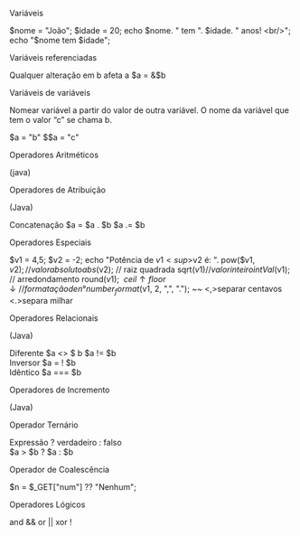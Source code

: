 Variáveis

$nome = "João";
$idade = 20;
echo $nome. " tem ". $idade. " anos! <br/>";
echo "$nome tem $idade";

Variáveis referenciadas

Qualquer alteração em b afeta a 	$a = &$b

Variáveis de variáveis

Nomear variável a partir do valor de outra variável. O nome da variável que tem o valor “c” se chama b.

$a = "b"        $$a = "c"

Operadores Aritméticos

(java)

Operadores de Atribuição

(Java) 		

Concatenação	$a = $a . $b    $a .= $b

Operadores Especiais

$v1 = 4,5;
$v2 = -2;
echo "Potência de $v1<sup>$v2</sup> é: ". pow($v1, $v2);
// valor absoluto abs($v2);
// raiz quadrada sqrt($v1)
// valor inteiro intVal($v1);
// arredondamento round($v1); ~~ ceil ↑    floor ↓
// formatação de n° number_format($v1, 2, ",", "."); ~~ <,>separar centavos <.>separa milhar

Operadores Relacionais

(Java) 

Diferente $a <> $ b   $a != $b		
Inversor $a = ! $b		
Idêntico $a === $b

Operadores de Incremento

(Java)

Operador Ternário		

Expressão ? verdadeiro : falso	
$a > $b  ?  $a  :  $b	

Operador de Coalescência

$n = $_GET["num"] ?? "Nenhum";

Operadores Lógicos

and &&	or ||           xor		!